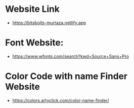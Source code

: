 # Website Link

- https://bitsbolts-murtaza.netlify.app

# Font Website:

- https://www.wfonts.com/search?kwd=Source+Sans+Pro

# Color Code with name Finder Website

- https://colors.artyclick.com/color-name-finder/
